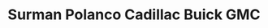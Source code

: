 ---
title: "Surman Polanco Cadillac Buick GMC"
url: /ciudad-de-mexico/surman-polanco-cadillac-buick-gmc/
shop: coche
---